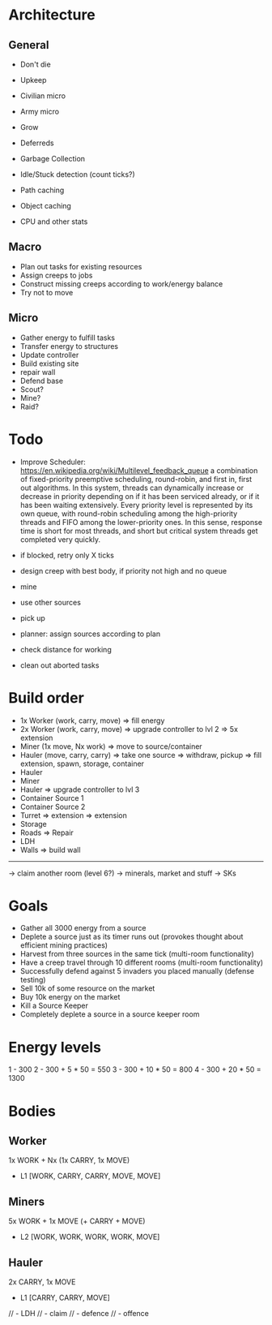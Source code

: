 Architecture
============

General
-------

- Don't die
- Upkeep
- Civilian micro
- Army micro
- Grow
- Deferreds

- Garbage Collection
- Idle/Stuck detection (count ticks?)
- Path caching
- Object caching
- CPU and other stats


Macro
-----

- Plan out tasks for existing resources
- Assign creeps to jobs
- Construct missing creeps according to work/energy balance
- Try not to move

Micro
-----

- Gather energy to fulfill tasks
- Transfer energy to structures
- Update controller
- Build existing site
- repair wall
- Defend base
- Scout?
- Mine?
- Raid?

Todo
====

- Improve Scheduler:
https://en.wikipedia.org/wiki/Multilevel_feedback_queue
a combination of fixed-priority preemptive scheduling, round-robin, and first in, first out algorithms. In this system, threads can dynamically increase or decrease in priority depending on if it has been serviced already, or if it has been waiting extensively. Every priority level is represented by its own queue, with round-robin scheduling among the high-priority threads and FIFO among the lower-priority ones. In this sense, response time is short for most threads, and short but critical system threads get completed very quickly.

- if blocked, retry only X ticks
- design creep with best body, if priority not high and no queue
- mine
- use other sources
- pick up
- planner: assign sources according to plan
- check distance for working
- clean out aborted tasks

Build order
===========

- 1x Worker (work, carry, move)
 => fill energy
- 2x Worker (work, carry, move)
 => upgrade controller to lvl 2
 => 5x extension
- Miner (1x move, Nx work)
 => move to source/container
- Hauler (move, carry, carry)
 => take one source
 => withdraw, pickup
 => fill extension, spawn, storage, container
- Hauler
- Miner
- Hauler
 => upgrade controller to lvl 3
- Container Source 1
- Container Source 2
- Turret
 => extension
 => extension
- Storage
- Roads
 => Repair
- LDH
- Walls
 => build wall

------------------
-> claim another room (level 6?)
-> minerals, market and stuff
-> SKs

Goals
=====

- Gather all 3000 energy from a source
- Deplete a source just as its timer runs out (provokes thought about efficient mining practices)
- Harvest from three sources in the same tick (multi-room functionality)
- Have a creep travel through 10 different rooms (multi-room functionality)
- Successfully defend against 5 invaders you placed manually (defense testing)
- Sell 10k of some resource on the market
- Buy 10k energy on the market
- Kill a Source Keeper
- Completely deplete a source in a  source keeper room

Energy levels
=============

1 - 300
2 - 300 +  5 * 50 =  550
3 - 300 + 10 * 50 =  800
4 - 300 + 20 * 50 = 1300

Bodies
======

Worker
------
1x WORK + Nx (1x CARRY, 1x MOVE)

- L1 [WORK, CARRY, CARRY, MOVE, MOVE]

Miners
------
5x WORK + 1x MOVE (+ CARRY + MOVE)

- L2 [WORK, WORK, WORK, WORK, MOVE]

Hauler
------

2x CARRY, 1x MOVE

- L1 [CARRY, CARRY, MOVE]

// - LDH
// - claim
// - defence
// - offence

